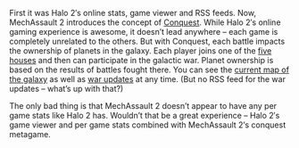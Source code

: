 First it was Halo 2′s online stats, game viewer and RSS feeds. Now,
MechAssault 2 introduces the concept of
[Conquest](http://www.mechassault2.com/conquest/). While Halo 2′s online
gaming experience is awesome, it doesn’t lead anywhere – each game is
completely unrelated to the others. But with Conquest, each battle
impacts the ownership of planets in the galaxy. Each player joins one of
the [five houses](http://www.mechassault2.com/conquest/houses/) and then
can participate in the galactic war. Planet ownership is based on the
results of battles fought there. You can see the [current map of the
galaxy](http://www.mechassault2.com/conquest/map/) as well as [war
updates](http://www.mechassault2.com/conquest/updates/) at any time.
(But no RSS feed for the war updates – what’s up with that?)

The only bad thing is that MechAssault 2 doesn’t appear to have any per
game stats like Halo 2 has. Wouldn’t that be a great experience – Halo
2′s game viewer and per game stats combined with MechAssault 2′s
conquest metagame.
